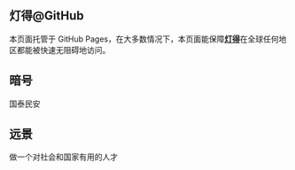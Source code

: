 ## 灯得@GitHub
本页面托管于 GitHub Pages，在大多数情况下，本页面能保障[**灯得**](https://dengget.com)在全球任何地区都能被快速无阻碍地访问。

## 暗号
国泰民安

## 远景
做一个对社会和国家有用的人才
